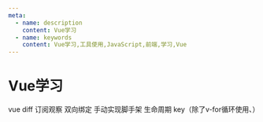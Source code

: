 ```yaml
---
meta:
  - name: description
    content: Vue学习
  - name: keywords
    content: Vue学习,工具使用,JavaScript,前端,学习,Vue
---
```

# Vue学习

vue
diff
订阅观察
双向绑定
手动实现脚手架
生命周期
key（除了v-for循环使用、）
